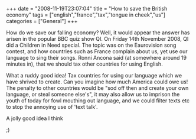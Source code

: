 +++
date = "2008-11-19T23:07:04"
title = "How to save the British economy"
tags = ["english","france","tax","tongue in cheek","us"]
categories = ["General"]
+++

How do we save our falling economy? Well, it would appear the answer has arisen in the popular BBC quiz show QI. On Friday 14th November 2008, QI did a Children in Need special.
The topic was on the Eaurovision song contest, and how countries such as France complain about us, yet use our language to sing their songs.
Ronni Ancona said (at somewhere around 19 minutes in), that we should tax other countries for using English.

What a ruddy good idea! Tax countries for using our language which we have shrived to create. Can you imagine how much America could owe us!
The penalty to other countries would be "sod off then and create your own language, or steal someone else's", it may also allow us to imprison the youth of today for fowl mouthing out language, and we could filter texts etc to stop the annoying use of 'text talk'.

A jolly good idea I think

;)
